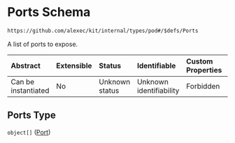 # Ports Schema

```txt
https://github.com/alexec/kit/internal/types/pod#/$defs/Ports
```

A list of ports to expose.

| Abstract            | Extensible | Status         | Identifiable            | Custom Properties | Additional Properties | Access Restrictions | Defined In                                                            |
| :------------------ | :--------- | :------------- | :---------------------- | :---------------- | :-------------------- | :------------------ | :-------------------------------------------------------------------- |
| Can be instantiated | No         | Unknown status | Unknown identifiability | Forbidden         | Allowed               | none                | [pod.schema.json\*](../../out/pod.schema.json "open original schema") |

## Ports Type

`object[]` ([Port](pod-defs-port.md))
